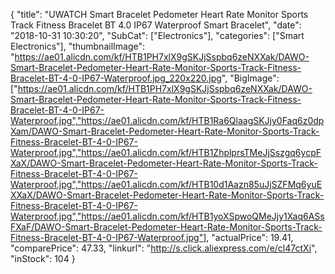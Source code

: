 {
	"title": "UWATCH Smart Bracelet Pedometer Heart Rate Monitor Sports Track Fitness Bracelet BT 4.0 IP67 Waterproof Smart Bracelet",
	"date": "2018-10-31 10:30:20",
	"SubCat": ["Electronics"],
	"categories": ["Smart Electronics"],
	"thumbnailImage": "https://ae01.alicdn.com/kf/HTB1PH7xlX9gSKJjSspbq6zeNXXak/DAWO-Smart-Bracelet-Pedometer-Heart-Rate-Monitor-Sports-Track-Fitness-Bracelet-BT-4-0-IP67-Waterproof.jpg_220x220.jpg",
	"BigImage": ["https://ae01.alicdn.com/kf/HTB1PH7xlX9gSKJjSspbq6zeNXXak/DAWO-Smart-Bracelet-Pedometer-Heart-Rate-Monitor-Sports-Track-Fitness-Bracelet-BT-4-0-IP67-Waterproof.jpg","https://ae01.alicdn.com/kf/HTB1Ra6QlaagSKJjy0Faq6z0dpXam/DAWO-Smart-Bracelet-Pedometer-Heart-Rate-Monitor-Sports-Track-Fitness-Bracelet-BT-4-0-IP67-Waterproof.jpg","https://ae01.alicdn.com/kf/HTB1ZhplprsTMeJjSszgq6ycpFXaX/DAWO-Smart-Bracelet-Pedometer-Heart-Rate-Monitor-Sports-Track-Fitness-Bracelet-BT-4-0-IP67-Waterproof.jpg","https://ae01.alicdn.com/kf/HTB10d1Aazn85uJjSZFMq6yuEXXaX/DAWO-Smart-Bracelet-Pedometer-Heart-Rate-Monitor-Sports-Track-Fitness-Bracelet-BT-4-0-IP67-Waterproof.jpg","https://ae01.alicdn.com/kf/HTB1yoXSpwoQMeJjy1Xaq6ASsFXaF/DAWO-Smart-Bracelet-Pedometer-Heart-Rate-Monitor-Sports-Track-Fitness-Bracelet-BT-4-0-IP67-Waterproof.jpg"],
	"actualPrice": 19.41,
	"comparePrice": 47.33,
	"linkurl": "http://s.click.aliexpress.com/e/cl47ctXi",
	"inStock": 104
}
